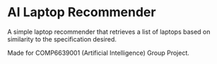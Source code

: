 # AI Laptop Recommender

A simple laptop recommender that retrieves a list of laptops based on similarity to the specification desired.

Made for COMP6639001 (Artificial Intelligence) Group Project.
